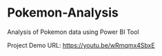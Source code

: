 # Pokemon-Analysis
Analysis of Pokemon data using Power BI Tool

Project Demo URL: https://youtu.be/wRmqmx4SbxE
